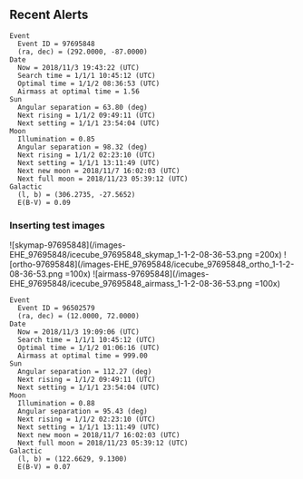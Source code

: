 ## Recent Alerts 

```
Event
  Event ID = 97695848
  (ra, dec) = (292.0000, -87.0000)
Date
  Now = 2018/11/3 19:43:22 (UTC)
  Search time = 1/1/1 10:45:12 (UTC)
  Optimal time = 1/1/2 08:36:53 (UTC)
  Airmass at optimal time = 1.56
Sun
  Angular separation = 63.80 (deg)
  Next rising = 1/1/2 09:49:11 (UTC)
  Next setting = 1/1/1 23:54:04 (UTC)
Moon
  Illumination = 0.85
  Angular separation = 98.32 (deg)
  Next rising = 1/1/2 02:23:10 (UTC)
  Next setting = 1/1/1 13:11:49 (UTC)
  Next new moon = 2018/11/7 16:02:03 (UTC)
  Next full moon = 2018/11/23 05:39:12 (UTC)
Galactic
  (l, b) = (306.2735, -27.5652)
  E(B-V) = 0.09
```

### Inserting test images
![skymap-97695848](/images-EHE_97695848/icecube_97695848_skymap_1-1-2-08-36-53.png =200x)
![ortho-97695848](/images-EHE_97695848/icecube_97695848_ortho_1-1-2-08-36-53.png =100x)
![airmass-97695848](/images-EHE_97695848/icecube_97695848_airmass_1-1-2-08-36-53.png =100x)


```
Event
  Event ID = 96502579
  (ra, dec) = (12.0000, 72.0000)
Date
  Now = 2018/11/3 19:09:06 (UTC)
  Search time = 1/1/1 10:45:12 (UTC)
  Optimal time = 1/1/2 01:06:16 (UTC)
  Airmass at optimal time = 999.00
Sun
  Angular separation = 112.27 (deg)
  Next rising = 1/1/2 09:49:11 (UTC)
  Next setting = 1/1/1 23:54:04 (UTC)
Moon
  Illumination = 0.88
  Angular separation = 95.43 (deg)
  Next rising = 1/1/2 02:23:10 (UTC)
  Next setting = 1/1/1 13:11:49 (UTC)
  Next new moon = 2018/11/7 16:02:03 (UTC)
  Next full moon = 2018/11/23 05:39:12 (UTC)
Galactic
  (l, b) = (122.6629, 9.1300)
  E(B-V) = 0.07
```

